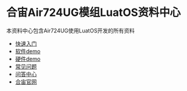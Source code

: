 # 合宙Air724UG模组LuatOS资料中心

本资料中心包含Air724UG使用LuatOS开发的所有资料

- [快速入门](quickstart/index.md)
- [软件demo](./app/index.md)
- [硬件demo](./hardware.md)
- [常见问题](./faq.md)
- [问答中心](https://chat.openluat.com/)
- [合宙官网](https://www.openluat.com/)

<script>
var tmp = window.location.pathname.split("/").filter(part => part.length > 0);
console.log(tmp)
var redirectUrl = 'quick_start/';
if (tmp.length == 0 || (tmp.length == 2 && window.location.pathname.endsWith("/"))) {
    // 如果符合，跳转到指定URL
    window.location.href = window.location.pathname + redirectUrl;
}
// 检查当前页面是否是首页
var path = window.location.pathname
</script>
